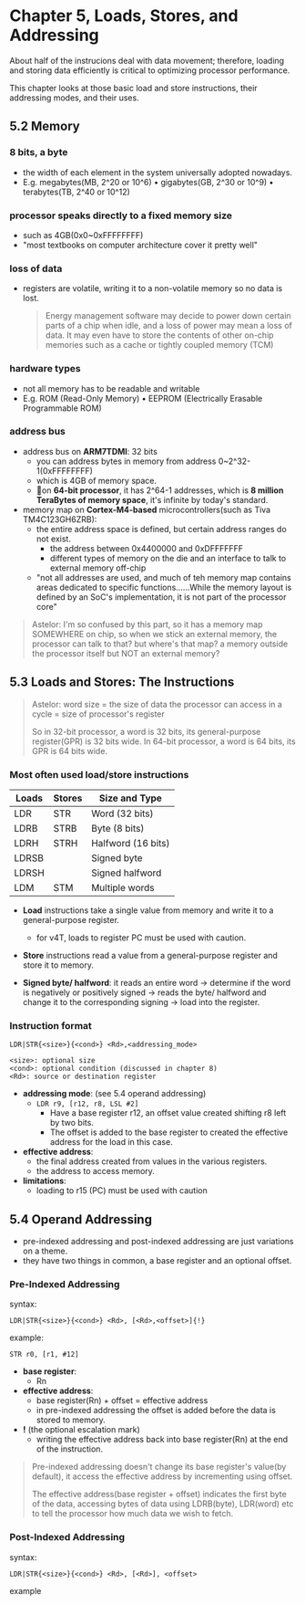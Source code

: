 # Chapter 5, Loads, Stores, and Addressing
About half of the instrucions deal with data movement; therefore, loading and storing data efficiently is critical to optimizing processor performance.

This chapter looks at those basic load and store instructions, their addressing modes, and their uses.

## 5.2 Memory

### 8 bits, a byte
- the width of each element in the system universally adopted nowadays.
- E.g. megabytes(MB, 2^20 or 10^6) • gigabytes(GB, 2^30 or 10^9) • terabytes(TB, 2^40 or 10^12)

### processor speaks directly to a fixed memory size 
- such as 4GB(0x0~0xFFFFFFFF)
- "most textbooks on computer architecture cover it pretty well"

### loss of data
  - registers are volatile, writing it to a non-volatile memory so no data is lost.
    > Energy management software may decide to power down certain parts of a chip when idle, and a loss of power may mean a loss of data. It may even have to store the contents of other on-chip memories such as a cache or tightly coupled memory (TCM)

### hardware types
- not all memory has to be readable and writable
- E.g. ROM (Read-Only Memory) • EEPROM (Electrically Erasable Programmable ROM)

### address bus
- address bus on **ARM7TDMI**: 32 bits
  - you can address bytes in memory from address 0~2^32-1(0xFFFFFFFF)
  - which is 4GB of memory space.
  - 📝on **64-bit processor**, it has 2^64-1 addresses, which is **8 million TeraBytes of memory space**, it's infinite by today's standard.
- memory map on **Cortex-M4-based** microcontrollers(such as Tiva TM4C123GH6ZRB):
  - the entire address space is defined, but certain address ranges do not exist. 
    - the address between 0x4400000 and 0xDFFFFFFF
    - different types of memory on the die and an interface to talk to external memory off-chip
  - "not all addresses are used, and much of teh memory map contains areas dedicated to specific functions......While the memory layout is defined by an SoC's implementation, it is not part of the processor core" 

> Astelor: I'm so confused by this part, so it has a memory map SOMEWHERE on chip, so when we stick an external memory, the processor can talk to that? but where's that map? a memory outside the processor itself but NOT an external memory?

## 5.3 Loads and Stores: The Instructions
> Astelor: word size = the size of data the processor can access in a cycle = size of processor's register
>  
> So in 32-bit processor, a word is 32 bits, its general-purpose register(GPR) is 32 bits wide. In 64-bit processor, a word is 64 bits, its GPR is 64 bits wide.

### Most often used load/store instructions
|Loads|Stores|Size and Type|
|---|---|---|
|LDR|STR|Word (32 bits)|
|LDRB|STRB|Byte (8 bits)|
|LDRH|STRH|Halfword (16 bits)|
|LDRSB||Signed byte|
|LDRSH||Signed halfword|
|LDM|STM|Multiple words|

- **Load** instructions take a single value from memory and write it to a general-purpose register.
  - for v4T, loads to register PC must be used with caution.
- **Store** instructions read a value from a general-purpose register and store it to memory.

- **Signed byte/ halfword**: it reads an entire word -> determine if the word is negatively or positively signed -> reads the byte/ halfword and change it to the corresponding signing -> load into the register.

### Instruction format
```
LDR|STR{<size>}{<cond>} <Rd>,<addressing_mode>

<size>: optional size
<cond>: optional condition (discussed in chapter 8)
<Rd>: source or destination register
``` 
- **addressing mode**: (see 5.4 operand addressing)
  - `LDR r9, [r12, r8, LSL #2]`
    - Have a base register r12, an offset value created shifting r8 left by two bits.
    - The offset is added to the base register to created the effective address for the load in this case.
- **effective address**: 
  - the final address created from values in the various registers. 
  - the address to access memory.
- **limitations**:
  - loading to r15 (PC) must be used with caution


## 5.4 Operand Addressing
- pre-indexed addressing and post-indexed addressing are just variations on a theme.
- they have two things in common, a base register and an optional offset.
### Pre-Indexed Addressing

syntax:
```
LDR|STR{<size>}{<cond>} <Rd>, [<Rd>,<offset>]{!}
```
example:
```
STR r0, [r1, #12]
```
- **base register**:
  - Rn
- **effective address**:
  - base register(Rn) + offset = effective address
  - in pre-indexed addressing the offset is added before the data is stored to memory.
- **!** (the optional escalation mark)
  - writing the effective address back into base register(Rn) at the end of the instruction.

> Pre-indexed addressing doesn't change its base register's value(by default), it access the effective address by incrementing using offset.
>
> The effective address(base register + offset) indicates the first byte of the data, accessing bytes of data using LDRB(byte), LDR(word) etc to tell the processor how much data we wish to fetch.

### Post-Indexed Addressing
syntax:
```
LDR|STR{<size>}{<cond>} <Rd>, [<Rd>], <offset>
```
example
```

```
